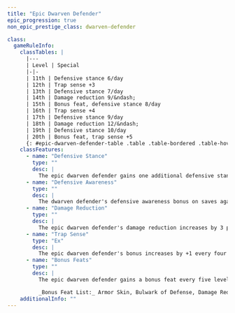```yaml
---
title: "Epic Dwarven Defender"
epic_progression: true
non_epic_prestige_class: dwarven-defender

class:
  gameRuleInfo:
    classTables: |
      |---
      | Level | Special
      |-|-
      | 11th | Defensive stance 6/day
      | 12th | Trap sense +3
      | 13th | Defensive stance 7/day
      | 14th | Damage reduction 9/&ndash;
      | 15th | Bonus feat, defensive stance 8/day
      | 16th | Trap sense +4
      | 17th | Defensive stance 9/day
      | 18th | Damage reduction 12/&ndash;
      | 19th | Defensive stance 10/day
      | 20th | Bonus feat, trap sense +5
      {: #epic-dwarven-defender-table .table .table-bordered .table-hover .table-striped data-caption="Table: The Epic Dwarven Defender" }
    classFeatures:
      - name: "Defensive Stance"
        type: ""
        desc: |
          The epic dwarven defender gains one additional defensive stance per day every two levels above 9th.
      - name: "Defensive Awareness"
        type: ""
        desc: |
          The dwarven defender's defensive awareness bonus on saves against traps doesn't increase after 10th level.
      - name: "Damage Reduction"
        type: ""
        desc: |
          The epic dwarven defender's damage reduction increases by 3 points every four levels above 10th.
      - name: "Trap Sense"
        type: "Ex"
        desc: |
          The epic dwarven defender's bonus increases by +1 every four levels higher than 8th.
      - name: "Bonus Feats"
        type: ""
        desc: |
          The epic dwarven defender gains a bonus feat every five levels after 10th. These bonus feats must be selected from the list below.

          _Bonus Feat List:_ Armor Skin, Bulwark of Defense, Damage Reduction, Devastating Critical, Energy Resistance, Epic Endurance, Epic Prowess, Epic Toughness, Epic Weapon Focus, Fast Healing, Improved Combat Reflexes, Improved Dark-vision, Instant Reload, Mobile Defense, Overwhelming Critical, Perfect Health, Spellcasting Harrier.
    additionalInfo: ""
---
```

